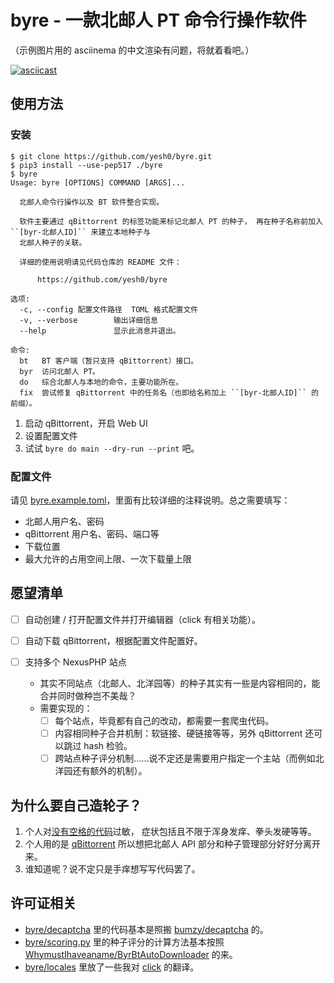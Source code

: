 # byre - 一款北邮人 PT 命令行操作软件

（示例图片用的 asciinema 的中文渲染有问题，将就着看吧。）

[![asciicast](https://asciinema.org/a/570391.svg)](https://asciinema.org/a/570391)

## 使用方法

### 安装

```console
$ git clone https://github.com/yesh0/byre.git
$ pip3 install --use-pep517 ./byre
$ byre
Usage: byre [OPTIONS] COMMAND [ARGS]...

  北邮人命令行操作以及 BT 软件整合实现。

  软件主要通过 qBittorrent 的标签功能来标记北邮人 PT 的种子， 再在种子名称前加入 ``[byr-北邮人ID]`` 来建立本地种子与
  北邮人种子的关联。

  详细的使用说明请见代码仓库的 README 文件：

      https://github.com/yesh0/byre

选项:
  -c, --config 配置文件路径  TOML 格式配置文件
  -v, --verbose        输出详细信息
  --help               显示此消息并退出。

命令:
  bt   BT 客户端（暂只支持 qBittorrent）接口。
  byr  访问北邮人 PT。
  do   综合北邮人与本地的命令，主要功能所在。
  fix  尝试修复 qBittorrent 中的任务名（也即给名称加上 ``[byr-北邮人ID]`` 的前缀）。
```

1. 启动 qBittorrent，开启 Web UI
2. 设置配置文件
3. 试试 `byre do main --dry-run --print` 吧。

### 配置文件

请见 [byre.example.toml](byre/commands/byre.example.toml)，里面有比较详细的注释说明。总之需要填写：
- 北邮人用户名、密码
- qBittorrent 用户名、密码、端口等
- 下载位置
- 最大允许的占用空间上限、一次下载量上限

## 愿望清单

- [ ] 自动创建 / 打开配置文件并打开编辑器（click 有相关功能）。

- [ ] 自动下载 qBittorrent，根据配置文件配置好。

- [ ] 支持多个 NexusPHP 站点

  - 其实不同站点（北邮人、北洋园等）的种子其实有一些是内容相同的，能合并同时做种岂不美哉？
  - 需要实现的：
    - [ ] 每个站点，毕竟都有自己的改动，都需要一套爬虫代码。
    - [ ] 内容相同种子合并机制：软链接、硬链接等等，另外 qBittorrent 还可以跳过 hash 检验。
    - [ ] 跨站点种子评分机制……说不定还是需要用户指定一个主站（而例如北洋园还有额外的机制）。

## 为什么要自己造轮子？

1. 个人对[没有空格的代码](https://github.com/WhymustIhaveaname/ByrBtAutoDownloader/blob/main/byrbt.py)过敏，
   症状包括且不限于浑身发痒、拳头发硬等等。
2. 个人用的是 [qBittorrent](https://www.qbittorrent.org/) 所以想把北邮人 API 部分和种子管理部分好好分离开来。
3. 谁知道呢？说不定只是手痒想写写代码罢了。

## 许可证相关

- [byre/decaptcha](./byre/decaptcha) 里的代码基本是照搬 [bumzy/decaptcha](https://github.com/bumzy/decaptcha) 的。
- [byre/scoring.py](./byre/scoring.py) 里的种子评分的计算方法基本按照
  [WhymustIhaveaname/ByrBtAutoDownloader](https://github.com/WhymustIhaveaname/ByrBtAutoDownloader) 的来。
- [byre/locales](./byre/locales) 里放了一些我对 [click](https://github.com/pallets/click) 的翻译。
